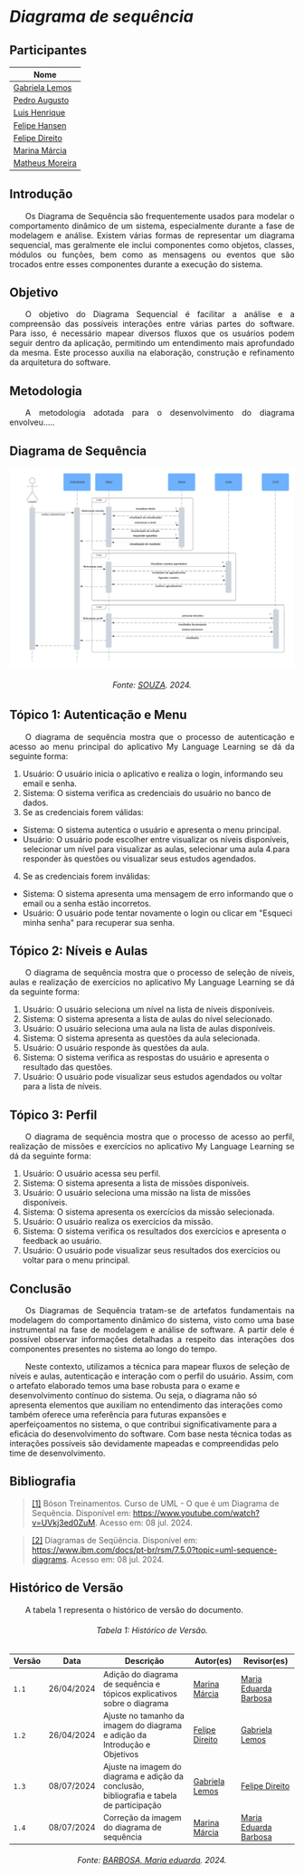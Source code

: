 # ***Diagrama de sequência***

## Participantes

| Nome                    |
|-------------------------|
| [Gabriela Lemos](https://github.com/heylisten64)           |
| [Pedro Augusto](https://github.com/PedroSiq)               |
| [Luis Henrique](https://github.com/luishenrrique)          |
| [Felipe Hansen](https://github.com/fhansen98)              |
| [Felipe Direito](https://github.com/FelipeDireito)         |
| [Marina Márcia](https://github.com/The-Boss-Nina)          |
| [Matheus Moreira](https://github.com/MatheusPerillo)       |


## **Introdução**
<p align="justify">
&emsp;&emsp;Os Diagrama de Sequência são frequentemente usados para modelar o comportamento dinâmico de um sistema, especialmente durante a fase de modelagem e análise. Existem várias formas de representar um diagrama sequencial, mas geralmente ele inclui componentes como objetos, classes, módulos ou funções, bem como as mensagens ou eventos que são trocados entre esses componentes durante a execução do sistema.
</p>

## **Objetivo**
<p align="justify">
&emsp;&emsp;O objetivo do Diagrama Sequencial é facilitar a análise e a compreensão das possíveis interações entre várias partes do software. Para isso, é necessário mapear diversos fluxos que os usuários podem seguir dentro da aplicação, permitindo um entendimento mais aprofundado da mesma. Este processo auxilia na elaboração, construção e refinamento da arquitetura do software.
</p>

## **Metodologia**
<p align="justify">
&emsp;&emsp;A metodologia adotada para o desenvolvimento do diagrama envolveu.....
</p>

## **Diagrama de Sequência**
![Sequencia1](../../img/diagrama_sequencial.jpeg)<h6 align="center">Fonte: <a href="https://github.com/The-Boss-Nina">SOUZA</a>. 2024.</h6>
</p>

## **Tópico 1: Autenticação e Menu**
<p align="justify">
&emsp;&emsp;O diagrama de sequência mostra que o processo de autenticação e acesso ao menu principal do aplicativo My Language Learning se dá da seguinte forma:

1. Usuário: O usuário inicia o aplicativo e realiza o login, informando seu email e senha.
2. Sistema: O sistema verifica as credenciais do usuário no banco de dados.
3. Se as credenciais forem válidas:
- Sistema: O sistema autentica o usuário e apresenta o menu principal.
- Usuário: O usuário pode escolher entre visualizar os níveis disponíveis, selecionar um nível para visualizar as aulas, selecionar uma aula 4.para responder às questões ou visualizar seus estudos agendados.
4. Se as credenciais forem inválidas:
- Sistema: O sistema apresenta uma mensagem de erro informando que o email ou a senha estão incorretos.
- Usuário: O usuário pode tentar novamente o login ou clicar em "Esqueci minha senha" para recuperar sua senha.
</p>

## **Tópico 2: Níveis e Aulas**
<p align="justify">
&emsp;&emsp;O diagrama de sequência mostra que o processo de seleção de níveis, aulas e realização de exercícios no aplicativo My Language Learning se dá da seguinte forma:

1. Usuário: O usuário seleciona um nível na lista de níveis disponíveis.
2. Sistema: O sistema apresenta a lista de aulas do nível selecionado.
3. Usuário: O usuário seleciona uma aula na lista de aulas disponíveis.
4. Sistema: O sistema apresenta as questões da aula selecionada.
5. Usuário: O usuário responde às questões da aula.
6. Sistema: O sistema verifica as respostas do usuário e apresenta o resultado das questões.
7. Usuário: O usuário pode visualizar seus estudos agendados ou voltar para a lista de níveis.
</p>

## **Tópico 3: Perfil**
<p align="justify">
&emsp;&emsp;O diagrama de sequência mostra que o processo de acesso ao perfil, realização de missões e exercícios no aplicativo My Language Learning se dá da seguinte forma:

1. Usuário: O usuário acessa seu perfil.
2. Sistema: O sistema apresenta a lista de missões disponíveis.
3. Usuário: O usuário seleciona uma missão na lista de missões disponíveis.
4. Sistema: O sistema apresenta os exercícios da missão selecionada.
5. Usuário: O usuário realiza os exercícios da missão.
6. Sistema: O sistema verifica os resultados dos exercícios e apresenta o feedback ao usuário.
7. Usuário: O usuário pode visualizar seus resultados dos exercícios ou voltar para o menu principal.
</p>

## **Conclusão**
<p align="justify">
&emsp;&emsp;Os Diagramas de Sequência tratam-se de artefatos fundamentais na modelagem do comportamento dinâmico do sistema, visto como uma base instrumental na fase de modelagem e análise de software. A partir dele é possível observar informações detalhadas a respeito das interações dos componentes presentes no sistema ao longo do tempo. 

&emsp;&emsp;Neste contexto, utilizamos a técnica para mapear fluxos de seleção de níveis e aulas, autenticação e interação com o perfil do usuário. Assim, com o artefato elaborado temos uma base robusta para o exame e desenvolvimento contínuo do sistema. Ou seja, o diagrama não só apresenta elementos que auxiliam no entendimento das interações como também oferece uma referência para futuras expansões e aperfeiçoamentos no sistema, o que contribui significativamente para a eficácia do desenvolvimento do software. Com base nesta técnica todas as interações possíveis são devidamente mapeadas e compreendidas pelo time de desenvolvimento.
</p>

<!--
## **Links**
<p align="justify">
<a href="link de referência">nome a ser referenciado</a>
</p>
-->

## **Bibliografia**
> <a href="https://Link_da_fonte">[1]</a> Bóson Treinamentos. Curso de UML - O que é um Diagrama de Sequência. Disponível em: https://www.youtube.com/watch?v=UVkj3ed0ZuM. Acesso em: 08 jul. 2024.

> <a href="https://Link_da_fonte">[2]</a> Diagramas de Seqüência. Disponível em: https://www.ibm.com/docs/pt-br/rsm/7.5.0?topic=uml-sequence-diagrams. Acesso em: 08 jul. 2024.

## **Histórico de Versão**
<p align="justify">
&emsp;&emsp;A tabela 1 representa o histórico de versão do documento.
</p>

<h6 align="center">Tabela 1: Histórico de Versão.</h6>
<div align="center">

| Versão | Data      | Descrição                                   | Autor(es) | Revisor(es) |
| ------ | --------- | ------------------------------------------- | --------- | ---------- |
| `1.1`  | 26/04/2024| Adição do diagrama de sequência e tópicos explicativos sobre o diagrama      | [Marina Márcia](https://github.com/The-Boss-Nina)     |    [Maria Eduarda Barbosa](https://github.com/Madu01)   |
| `1.2`  | 26/04/2024| Ajuste no tamanho da imagem do diagrama e adição da Introdução e Objetivos      | [Felipe Direito](https://github.com/FelipeDireito)     |     [Gabriela Lemos](https://github.com/heylisten64)  |
| `1.3`  | 08/07/2024| Ajuste na imagem do diagrama e adição da conclusão, bibliografia e tabela de participação      | [Gabriela Lemos](https://github.com/heylisten64)     |    [Felipe Direito](https://github.com/FelipeDireito)   |
| `1.4`  | 08/07/2024| Correção da imagem do diagrama de sequência      | [Marina Márcia](https://github.com/The-Boss-Nina)     |   [Maria Eduarda Barbosa](https://github.com/Madu01)    |

</div>
<h6 align="center">Fonte: <a href="https://github.com/Madu01">BARBOSA, Maria eduarda</a>. 2024.</h6>
